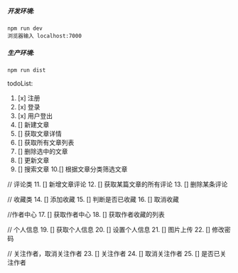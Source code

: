 ##### 开发环境:
    npm run dev
    浏览器输入 localhost:7000
##### 生产环境:
    npm run dist

todoList:
1. [x] 注册
2. [x] 登录
3. [x] 用户登出
4. [] 新建文章
5. [] 获取文章详情
6. [] 获取所有文章列表
7. [] 删除选中的文章
8. [] 更新文章
9. [] 搜索文章
10.[] 根据文章分类筛选文章

// 评论类
11. [] 新增文章评论
12. [] 获取某篇文章的所有评论
13. [] 删除某条评论

// 收藏类
14. [] 添加收藏
15. [] 判断是否已收藏
16. [] 取消收藏

//作者中心
17. [] 获取作者中心
18. [] 获取作者收藏的列表

// 个人信息
19. [] 获取个人信息
20. [] 设置个人信息
21. [] 图片上传
22. [] 修改密码

// 关注作者，取消关注作者
23. [] 关注作者
24. [] 取消关注作者
25. [] 是否已关注作者